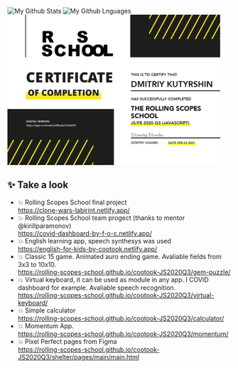 <img width="49%" height="200px" alt="My Github Stats" src="https://github-readme-stats.vercel.app/api?username=cootook&show_icons=true?count_private=true&theme=dark"> <img width="49%" height="200px" alt="My Github Lnguages" src="https://github-readme-stats.vercel.app/api/top-langs/?username=cootook&layout=compact&langs_count=8&theme=dark">  
<img width="95%" alt="Certificate" src="./Certificate.png">
## ✨ Take a look
- 💥 Rolling Scopes School final project  
https://clone-wars-labirint.netlify.app/  
- 💥 Rolling Scopes School team progect (thanks to mentor @kirillparamonov)  
https://covid-dashboard-by-f-o-c.netlify.app/  
- 💥 English learning app, speech synthesys was used   
https://english-for-kids-by-cootook.netlify.app/  
- 💥 Classic 15 game. Animated auro ending game. Avaliable fields from 3x3 to 10x10.  
https://rolling-scopes-school.github.io/cootook-JS2020Q3/gem-puzzle/  
- 💥 Virtual keyboard, it can be used as module in any app. I COVID dashboard for example. Avaliable speech recognition.  
https://rolling-scopes-school.github.io/cootook-JS2020Q3/virtual-keyboard/  
- 💥 Simple calculator  
https://rolling-scopes-school.github.io/cootook-JS2020Q3/calculator/  
- 💥 Momentum App.   
https://rolling-scopes-school.github.io/cootook-JS2020Q3/momentum/  
- 💥 Pixel Perfect pages from Figma  
https://rolling-scopes-school.github.io/cootook-JS2020Q3/shelter/pages/main/main.html  



<!--
**cootook/cootook** is a ✨ _special_ ✨ repository because its `README.md` (this file) appears on your GitHub profile.

Here are some ideas to get you started:

- 🔭 I’m currently working on ...
- 🌱 I’m currently learning ...
- 👯 I’m looking to collaborate on ...
- 🤔 I’m looking for help with ...
- 💬 Ask me about ...
- 📫 How to reach me: ...
- 😄 Pronouns: ...
- ⚡ Fun fact: ...
-->
